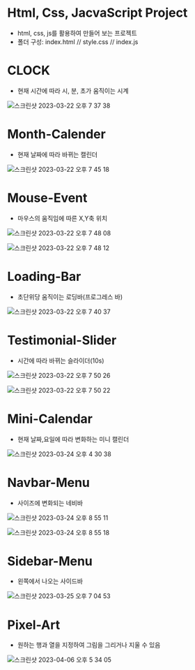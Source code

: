 # Html, Css, JacvaScript Project  
- html, css, js를 활용하여 만들어 보는 프로젝트 
- 폴더 구성: index.html // style.css // index.js

# CLOCK 
- 현재 시간에 따라 시, 분, 초가 움직이는 시계 


![스크린샷 2023-03-22 오후 7 37 38](https://user-images.githubusercontent.com/109942640/226877803-c2df9a0c-2913-499c-9484-ac3d91582b45.png)



# Month-Calender 
- 현재 날짜에 따라 바뀌는 캘린더 


![스크린샷 2023-03-22 오후 7 45 18](https://user-images.githubusercontent.com/109942640/226880119-7990e056-d182-4d82-9c34-37b2ae50c4c5.png)



# Mouse-Event
- 마우스의 움직임에 따른 X,Y축 위치


![스크린샷 2023-03-22 오후 7 48 08](https://user-images.githubusercontent.com/109942640/226880821-a7bf83c4-af2e-4663-9cd3-4091615c4b73.png)



![스크린샷 2023-03-22 오후 7 48 12](https://user-images.githubusercontent.com/109942640/226880870-6a918a48-d553-490c-9771-2f52eb499e1b.png)



# Loading-Bar
- 초단위당 움직이는 로딩바(프로그레스 바)


![스크린샷 2023-03-22 오후 7 40 37](https://user-images.githubusercontent.com/109942640/226878434-c2b50778-5e4a-47e3-ba7e-e07233386c0e.png)



# Testimonial-Slider
- 시간에 따라 바뀌는 슬라이더(10s)


![스크린샷 2023-03-22 오후 7 50 26](https://user-images.githubusercontent.com/109942640/226881309-a0417c8c-294e-46fd-b56c-e0424ac47d81.png)


![스크린샷 2023-03-22 오후 7 50 22](https://user-images.githubusercontent.com/109942640/226881346-86565ca8-8abd-429b-93e8-c59ddc81ebd2.png)


# Mini-Calendar 
- 현재 날짜,요일에 따라 변화하는 미니 캘린더 

![스크린샷 2023-03-24 오후 4 30 38](https://user-images.githubusercontent.com/109942640/227454170-ad3e7f61-6f45-496b-a25c-bfa0f053b72f.png)


# Navbar-Menu
- 사이즈에 변화되는 네비바

![스크린샷 2023-03-24 오후 8 55 11](https://user-images.githubusercontent.com/109942640/227514994-e121f26e-daeb-4032-9253-2be099a43491.png)

![스크린샷 2023-03-24 오후 8 55 18](https://user-images.githubusercontent.com/109942640/227515006-15a443dc-c2ef-49c9-aab5-5bd52a37af6d.png)


# Sidebar-Menu
- 왼쪽에서 나오는 사이드바

![스크린샷 2023-03-25 오후 7 04 53](https://user-images.githubusercontent.com/109942640/227710703-6c5d38f2-b255-43b0-b77f-9e2a76840b89.png)

# Pixel-Art
- 원하는 행과 열을 지정하여 그림을 그리거나 지울 수 있음 


![스크린샷 2023-04-06 오후 5 34 05](https://user-images.githubusercontent.com/109942640/230321734-507b8cd9-3d62-46f5-870e-98cb06b84701.png)

